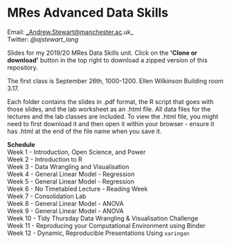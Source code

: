 # MRes Advanced Data Skills
 
Email: _Andrew.Stewart@manchester.ac.uk_ <br>
Twitter: _@ajstewart_lang_ <br>

Slides for my 2019/20 MRes Data Skills unit.  Click on the __'Clone or download'__ button in the top right to download a zipped version of this repository.

The first class is September 26th, 1000-1200. Ellen Wilkinson Building room 3.17.

Each folder contains the slides in .pdf format, the R script that goes with those slides, and the lab worksheet as an .html file.  All data files for the lectures and the lab classes are included.  To view the .html file, you might need to first download it and then open it within your browser - ensure it has .html at the end of the file name when you save it. 

__Schedule__<br>
Week 1 - Introduction, Open Science, and Power <br>
Week 2 - Introduction to R <br>
Week 3 - Data Wrangling and Visualisation <br>
Week 4 - General Linear Model - Regression <br>
Week 5 - General Linear Model - Regression <br>
Week 6 - No Timetabled Lecture - Reading Week <br>
Week 7 - Consolidation Lab <br>
Week 8 - General Linear Model - ANOVA <br>
Week 9 - General Linear Model - ANOVA <br>
Week 10 - Tidy Thursday Data Wrangling & Visualisation Challenge <br>
Week 11 - Reproducing your Computational Environment using Binder <br>
Week 12 - Dynamic, Reproducible Presentations Using `xaringan` <br>
